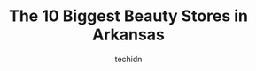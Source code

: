 ---
layout: ampstory
image: https://i0.wp.com/paketmu.com/wp-content/uploads/2023/06/baseline-beauty-supply-0-in-arkansas-1686370432.jpeg?resize=640,853
author: techidn
featured: false
description: Explore the diverse Beauty Store scene in Arkansas, home to an incredible selection of 10 establishments catering to every taste. Whether youre in search of iconic favorites or undiscovered
title: The 10 Biggest Beauty Stores in Arkansas
cover:
   title: The 10 Biggest Beauty Stores in Arkansas
   subtitle: RICKPATE
   background: https://paketmu.com/wp-content/uploads/2023/06/baseline-beauty-supply-0-in-arkansas-1686370432.jpeg

pages: 
 - layout: thirds
   top: <h1>#1 J.J. Beauty Supply</h1>
   bottom: "<p>they have a good variety of products, but horrible customer service. i feel like if they care that much about the wigs they should put them in the back or behind the coun</p>"
   background: https://paketmu.com/wp-content/uploads/2023/06/baseline-beauty-supply-1-in-arkansas-1686370433.jpeg
   backgroundblur: true
 - layout: thirds
   top: <h1>#2 Extra Beauty</h1>
   bottom: "<p>This has been a well-kept Sherwood secret for at least a decade. Great prices, diverse range of products, and easygoing staff. I do my own gel nails and they always have </p>"
   background: https://paketmu.com/wp-content/uploads/2023/06/baseline-beauty-supply-2-in-arkansas-1686370434.jpeg
   cta:
      link: https://paketmu.com/the-10-biggest-beauty-stores-in-arkansas/
      text: The 10 Biggest Beauty Stores in Arkansas
 - layout: thirds
   top: <h1>#3 Golden Beauty Supply</h1>
   bottom: "<p>Its a necessity for the community, but it is so jammed packed. There is no signage to denote where certain items are. It has a hunger games maze feel to it. Wish they pr</p>"
   background: https://paketmu.com/wp-content/uploads/2023/06/baseline-beauty-supply-3-in-arkansas-1686370436.jpeg
   cta:
      link: https://paketmu.com/the-10-biggest-beauty-stores-in-arkansas/
      text: The 10 Biggest Beauty Stores in Arkansas
 - layout: thirds
   top: <h1>#4 Hair Plus Beauty Supply</h1>
   bottom: "<p>2403 Broadway St, Little Rock, AR 72206, United States</p>"
   background: https://images.unsplash.com/photo-1567095761054-7a02e69e5c43?ixlib=rb-4.0.3&ixid=MnwxMjA3fDB8MHxwaG90by1wYWdlfHx8fGVufDB8fHx8&auto=format&fit=crop&w=640&h=853&q=80
   cta:
      link: https://paketmu.com/the-10-biggest-beauty-stores-in-arkansas/
      text: The 10 Biggest Beauty Stores in Arkansas
 - layout: thirds
   top: <h1>#5 State Beauty Supply</h1>
   bottom: "<p>3450 AR-112, Fayetteville, AR 72704, United States</p>"
   background: https://images.unsplash.com/photo-1524169358666-79f22534bc6e?ixlib=rb-4.0.3&ixid=MnwxMjA3fDB8MHxwaG90by1wYWdlfHx8fGVufDB8fHx8&auto=format&fit=crop&w=640&h=853&q=80
   cta:
      link: https://paketmu.com/the-10-biggest-beauty-stores-in-arkansas/
      text: The 10 Biggest Beauty Stores in Arkansas
 - layout: thirds
   top: <h1>#6 Sally Beauty</h1>
   bottom: "<p>674 Elsinger Blvd, Conway, AR 72032, United States</p>"
   background: https://images.unsplash.com/photo-1509114397022-ed747cca3f65?ixlib=rb-4.0.3&ixid=MnwxMjA3fDB8MHxwaG90by1wYWdlfHx8fGVufDB8fHx8&auto=format&fit=crop&w=640&h=853&q=80
   cta:
      link: https://paketmu.com/the-10-biggest-beauty-stores-in-arkansas/
      text: The 10 Biggest Beauty Stores in Arkansas
 - layout: thirds
   top: <h1>#7 Taylor Made Beauty Supply</h1>
   bottom: "<p>2000 S University Ave l, Little Rock, AR 72204, United States</p>"
   background: https://images.unsplash.com/photo-1620421680010-0766ff230392?ixlib=rb-4.0.3&ixid=MnwxMjA3fDB8MHxwaG90by1wYWdlfHx8fGVufDB8fHx8&auto=format&fit=crop&w=640&h=853&q=80
   cta:
      link: https://paketmu.com/the-10-biggest-beauty-stores-in-arkansas/
      text: The 10 Biggest Beauty Stores in Arkansas
 - layout: thirds
   middle: Continue reading...
   background: https://images.unsplash.com/photo-1613843873231-1447db182f97?ixlib=rb-4.0.3&ixid=MnwxMjA3fDB8MHxwaG90by1wYWdlfHx8fGVufDB8fHx8&auto=format&fit=crop&w=640&h=853&q=80
   cta:
      link: https://paketmu.com/the-10-biggest-beauty-stores-in-arkansas/
      text: The 10 Biggest Beauty Stores in Arkansas
      
---